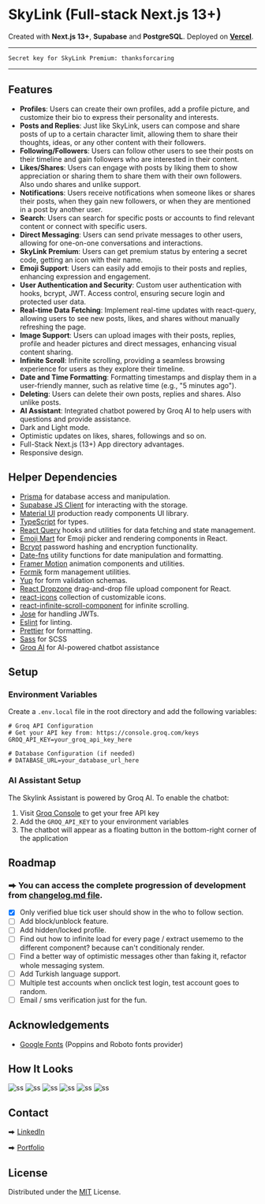 # SkyLink (Full-stack Next.js 13+)

Created with **Next.js 13+**, **Supabase** and **PostgreSQL**. Deployed on [**Vercel**](https://vercel.com/).

---

`Secret key for SkyLink Premium: thanksforcaring`

---

## Features

-   **Profiles**: Users can create their own profiles, add a profile picture, and customize their bio to express their personality and interests.
-   **Posts and Replies**: Just like SkyLink, users can compose and share posts of up to a certain character limit, allowing them to share their thoughts, ideas, or any other content with their followers.
-   **Following/Followers**: Users can follow other users to see their posts on their timeline and gain followers who are interested in their content.
-   **Likes/Shares**: Users can engage with posts by liking them to show appreciation or sharing them to share them with their own followers. Also undo shares and unlike support.
-   **Notifications**: Users receive notifications when someone likes or shares their posts, when they gain new followers, or when they are mentioned in a post by another user.
-   **Search**: Users can search for specific posts or accounts to find relevant content or connect with specific users.
-   **Direct Messaging**: Users can send private messages to other users, allowing for one-on-one conversations and interactions.
-   **SkyLink Premium**: Users can get premium status by entering a secret code, getting an icon with their name.
-   **Emoji Support**: Users can easily add emojis to their posts and replies, enhancing expression and engagement.
-   **User Authentication and Security**: Custom user authentication with hooks, bcrypt, JWT. Access control, ensuring secure login and protected user data.
-   **Real-time Data Fetching**: Implement real-time updates with react-query, allowing users to see new posts, likes, and shares without manually refreshing the page.
-   **Image Support**: Users can upload images with their posts, replies, profile and header pictures and direct messages, enhancing visual content sharing.
-   **Infinite Scroll**: Infinite scrolling, providing a seamless browsing experience for users as they explore their timeline.
-   **Date and Time Formatting**: Formatting timestamps and display them in a user-friendly manner, such as relative time (e.g., "5 minutes ago").
-   **Deleting**: Users can delete their own posts, replies and shares. Also unlike posts.
-   **AI Assistant**: Integrated chatbot powered by Groq AI to help users with questions and provide assistance.
-   Dark and Light mode.
-   Optimistic updates on likes, shares, followings and so on.
-   Full-Stack Next.js (13+) App directory advantages.
-   Responsive design.

## Helper Dependencies

-   [Prisma](https://www.prisma.io/) for database access and manipulation.
-   [Supabase JS Client](https://supabase.io/) for interacting with the storage.
-   [Material UI](https://mui.com/) production ready components UI library.
-   [TypeScript](https://www.typescriptlang.org/) for types.
-   [React Query](https://react-query.tanstack.com/) hooks and utilities for data fetching and state management.
-   [Emoji Mart](https://missiveapp.com/open/emoji-mart) for Emoji picker and rendering components in React.
-   [Bcrypt](https://www.npmjs.com/package/bcrypt) password hashing and encryption functionality.
-   [Date-fns](https://date-fns.org/) utility functions for date manipulation and formatting.
-   [Framer Motion](https://www.framer.com/motion/) animation components and utilities.
-   [Formik](https://formik.org/) form management utilities.
-   [Yup](https://www.npmjs.com/package/yup) for form validation schemas.
-   [React Dropzone](https://react-dropzone.js.org/) drag-and-drop file upload component for React.
-   [react-icons](https://react-icons.github.io/react-icons/) collection of customizable icons.
-   [react-infinite-scroll-component](https://www.npmjs.com/package/react-infinite-scroll-component) for infinite scrolling.
-   [Jose](https://www.npmjs.com/package/jose) for handling JWTs.
-   [Eslint](https://eslint.org/) for linting.
-   [Prettier](https://prettier.io/) for formatting.
-   [Sass](https://sass-lang.com/) for SCSS
-   [Groq AI](https://groq.com/) for AI-powered chatbot assistance

## Setup

### Environment Variables

Create a `.env.local` file in the root directory and add the following variables:

```env
# Groq API Configuration
# Get your API key from: https://console.groq.com/keys
GROQ_API_KEY=your_groq_api_key_here

# Database Configuration (if needed)
# DATABASE_URL=your_database_url_here
```

### AI Assistant Setup

The Skylink Assistant is powered by Groq AI. To enable the chatbot:

1. Visit [Groq Console](https://console.groq.com/keys) to get your free API key
2. Add the `GROQ_API_KEY` to your environment variables
3. The chatbot will appear as a floating button in the bottom-right corner of the application

## Roadmap

### ⮕ You can access the complete progression of development from [changelog.md file](/CHANGELOG.md).

-   [x] Only verified blue tick user should show in the who to follow section.
-   [ ] Add block/unblock feature.
-   [ ] Add hidden/locked profile.
-   [ ] Find out how to infinite load for every page / extract usememo to the different component? because can't conditionaly render.
-   [ ] Find a better way of optimistic messages other than faking it, refactor whole messaging system.
-   [ ] Add Turkish language support.
-   [ ] Multiple test accounts when onclick test login, test account goes to random.
-   [ ] Email / sms verification just for the fun.

## Acknowledgements

-   [Google Fonts](https://fonts.google.com/) (Poppins and Roboto fonts provider)

## How It Looks

![ss](./public/screenshots/ss2.png)
![ss](./public/screenshots/ss5.png)
![ss](./public/screenshots/ss1.png)
![ss](./public/screenshots/ss6.png)
![ss](./public/screenshots/ss3.png)
![ss](./public/screenshots/ss4.png)

## Contact

⮕ [LinkedIn](https://www.linkedin.com/in/fatiharapoglu/)

⮕ [Portfolio](https://fatiharapoglu.dev)

## License

Distributed under the [MIT](https://choosealicense.com/licenses/mit/) License.
